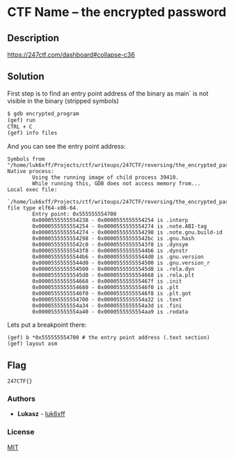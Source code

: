 # CTF Name – the encrypted password


## Description
https://247ctf.com/dashboard#collapse-c36


## Solution

First step is to find an entry point address of the binary as   main` is not visible in the binary (stripped symbols)
```bash
$ gdb encrypted_program
(gef) run
CTRL + C
(gef) info files
```
And you can see the entry point address:
```
Symbols from "/home/luk6xff/Projects/ctf/writeups/247CTF/reversing/the_encrypted_password/c351ac9cd9e85ab7eb921dd362b51b246a401dba/encrypted_password".
Native process:
        Using the running image of child process 39410.
        While running this, GDB does not access memory from...
Local exec file:
        `/home/luk6xff/Projects/ctf/writeups/247CTF/reversing/the_encrypted_password/c351ac9cd9e85ab7eb921dd362b51b246a401dba/encrypted_password', file type elf64-x86-64.
        Entry point: 0x555555554700
        0x0000555555554238 - 0x0000555555554254 is .interp
        0x0000555555554254 - 0x0000555555554274 is .note.ABI-tag
        0x0000555555554274 - 0x0000555555554298 is .note.gnu.build-id
        0x0000555555554298 - 0x00005555555542bc is .gnu.hash
        0x00005555555542c0 - 0x00005555555543f8 is .dynsym
        0x00005555555543f8 - 0x00005555555544b6 is .dynstr
        0x00005555555544b6 - 0x00005555555544d0 is .gnu.version
        0x00005555555544d0 - 0x0000555555554500 is .gnu.version_r
        0x0000555555554500 - 0x00005555555545d8 is .rela.dyn
        0x00005555555545d8 - 0x0000555555554668 is .rela.plt
        0x0000555555554668 - 0x000055555555467f is .init
        0x0000555555554680 - 0x00005555555546f0 is .plt
        0x00005555555546f0 - 0x00005555555546f8 is .plt.got
        0x0000555555554700 - 0x0000555555554a32 is .text
        0x0000555555554a34 - 0x0000555555554a3d is .fini
        0x0000555555554a40 - 0x0000555555554aa9 is .rodata
```
Lets put a breakpoint there:
```
(gef) b *0x555555554700 # the entry point address (.text section)
(gef) layout asm
```



## Flag
```
247CTF{}
```

### Authors
* **Lukasz** - [luk6xff](https://github.com/luk6xff)

### License
[MIT](https://choosealicense.com/licenses/mit/)